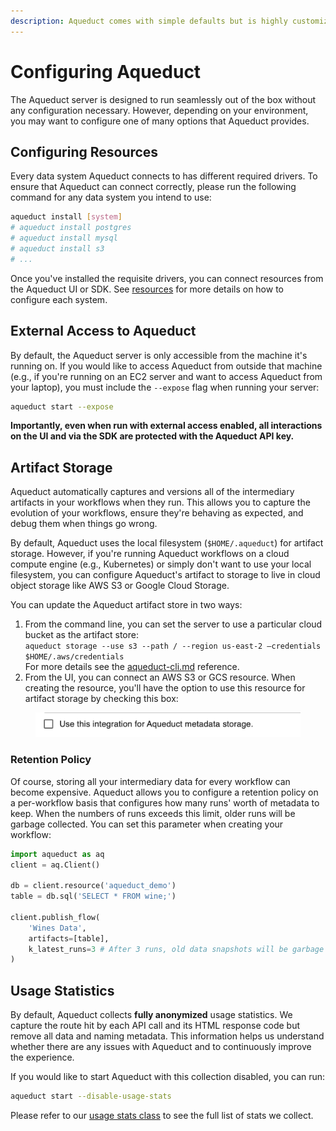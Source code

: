 ```yaml
---
description: Aqueduct comes with simple defaults but is highly customizable.
---
```


# Configuring Aqueduct

The Aqueduct server is designed to run seamlessly out of the box without any configuration necessary. However, depending on your environment, you may want to configure one of many options that Aqueduct provides.&#x20;

## Configuring Resources 

Every data system Aqueduct connects to has different required drivers. To ensure that Aqueduct can connect correctly, please run the following command for any data system you intend to use:

```bash
aqueduct install [system]
# aqueduct install postgres
# aqueduct install mysql
# aqueduct install s3
# ...
```

Once you've installed the requisite drivers, you can connect resources from the Aqueduct UI or SDK. See [resources](../resources/ "mention") for more details on how to configure each system.

## External Access to Aqueduct

By default, the Aqueduct server is only accessible from the machine it's running on. If you would like to access Aqueduct from outside that machine (e.g., if you're running on an EC2 server and want to access Aqueduct from your laptop), you must include the `--expose` flag when running your server:

```bash
aqueduct start --expose
```

**Importantly, even when run with external access enabled, all interactions on the UI and via the SDK are protected with the Aqueduct API key.**

## Artifact Storage

Aqueduct automatically captures and versions all of the intermediary artifacts in your workflows when they run. This allows you to capture the evolution of your workflows, ensure they're behaving as expected, and debug them when things go wrong.

By default, Aqueduct uses the local filesystem (`$HOME/.aqueduct`) for artifact storage. However, if you're running Aqueduct workflows on a cloud compute engine (e.g., Kubernetes) or simply don't want to use your local filesystem, you can configure Aqueduct's artifact to storage to live in cloud object storage like AWS S3 or Google Cloud Storage.&#x20;

You can update the Aqueduct artifact store in two ways:&#x20;

1. From the command line, you can set the server to use a particular cloud bucket as the artifact store:\
   `aqueduct storage --use s3 --path / --region us-east-2 —credentials $HOME/.aws/credentials`\
   For more details see the [aqueduct-cli.md](../api-reference/aqueduct-cli.md "mention") reference.
2. From the UI, you can connect an AWS S3 or GCS resource. When creating the resource, you'll have the option to use this resource for artifact storage by checking this box:&#x20;

<figure><img src="../.gitbook/assets/image (7).png" alt=""><figcaption></figcaption></figure>

### Retention Policy

Of course, storing all your intermediary data for every workflow can become expensive. Aqueduct allows you to configure a retention policy on a per-workflow basis that configures how many runs' worth of metadata to keep. When the numbers of runs exceeds this limit, older runs will be garbage collected. You can set this parameter when creating your workflow:

```python
import aqueduct as aq
client = aq.Client()

db = client.resource('aqueduct_demo')
table = db.sql('SELECT * FROM wine;')

client.publish_flow(
    'Wines Data',
    artifacts=[table],
    k_latest_runs=3 # After 3 runs, old data snapshots will be garbage collected.
)
```

## Usage Statistics

By default, Aqueduct collects **fully anonymized** usage statistics. We capture the route hit by each API call and its HTML response code but remove all data and naming metadata. This information helps us understand whether there are any issues with Aqueduct and to continuously improve the experience.&#x20;

If you would like to start Aqueduct with this collection disabled, you can run:

```bash
aqueduct start --disable-usage-stats 
```

Please refer to our [usage stats class](https://github.com/aqueducthq/aqueduct/blob/main/src/golang/cmd/server/middleware/usage/models.go) to see the full list of stats we collect.
